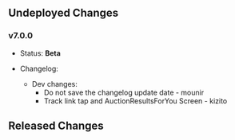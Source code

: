 ## Undeployed Changes

### v7.0.0

- Status: **Beta**
- Changelog:

  - Dev changes:
    - Do not save the changelog update date - mounir
    - Track link tap and AuctionResultsForYou Screen - kizito

<!-- DO NOT CHANGE -->

## Released Changes
